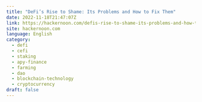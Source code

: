 ```yaml
---
title: "DeFi’s Rise to Shame: Its Problems and How to Fix Them"
date: 2022-11-18T21:47:07Z
link: https://hackernoon.com/defis-rise-to-shame-its-problems-and-how-to-fix-them?source=rss&utm_medium=RSS&utm_source=news.12bit.vn
site: hackernoon.com
language: English
category:
  - defi
  - cefi
  - staking
  - apy-finance
  - farming
  - dao
  - blockchain-technology
  - cryptocurrency
draft: false
---
```

